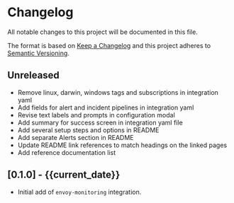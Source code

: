 # Changelog

All notable changes to this project will be documented in this file.

The format is based on [Keep a Changelog][changelog] and this project adheres
to [Semantic Versioning][semver].

## Unreleased

- Remove linux, darwin, windows tags and subscriptions in integration yaml
- Add fields for alert and incident pipelines in integration yaml
- Revise text labels and prompts in configuration modal
- Add summary for success screen in integration yaml file
- Add several setup steps and options in README
- Add separate Alerts section in README
- Update README link references to match headings on the linked pages
- Add reference documentation list

## [0.1.0] - {{current_date}}

- Initial add of `envoy-monitoring` integration.


[changelog]: http://keepachangelog.com/en/1.0.0/
[semver]: http://semver.org/spec/v2.0.0.html
